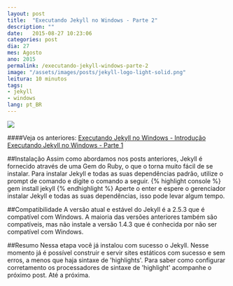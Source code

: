 ```yaml
---
layout: post
title:  "Executando Jekyll no Windows - Parte 2"
description: ""
date:   2015-08-27 10:23:06
categories: post 
dia: 27
mes: Agosto
ano: 2015
permalink: /executando-jekyll-windows-parte-2
image: "/assets/images/posts/jekyll-logo-light-solid.png"
leitura: 10 minutos
tags:
- jekyll
- windows
lang: pt_BR
---
```


<p class="thumbnaill-post-70">
	<img src="{{ site.url }}/assets/images/posts/jekyll-logo-light-solid.png"/>
</p> 
	
####Veja os anteriores:
[Executando Jekyll no Windows - Introdução]({{site.url}}/executando-jekyll-windows-introducao/)
[Executando Jekyll no Windows - Parte 1]({{site.url}}/executando-jekyll-windows-parte-1/)

##Instalação
Assim como abordamos nos posts anteriores, Jekyll é fornecido através de uma Gem do Ruby, o que o torna muito fácil de se instalar.
Para instalar Jekyll e todas as suas dependências padrão, utilize o prompt de comando e digite o comando a seguir.
{% highlight console %}
gem install jekyll
{% endhighlight %}
Aperte o enter e espere o gerenciador instalar Jekyll e todas as suas dependências, isso pode levar algum tempo.

##Compatibilidade
A versão atual e estável do Jekyll é a 2.5.3 que é compatível com Windows. A maioria das versões anteriores também são compatíveis,
mas não instale a versão 1.4.3 que é conhecida por não ser compatível com Windows.

##Resumo
Nessa etapa você já instalou com sucesso o Jekyll. Nesse momento já é possível construir e servir sites estáticos com sucesso e sem erros,
a menos que haja sintaxe de 'highlights'. Para saber como configurar corretamento os processadores de sintaxe de 'highlight' acompanhe o
próximo post. Até a próxima.